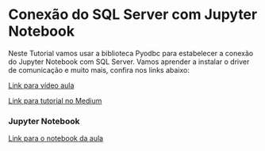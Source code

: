 # Conexão do SQL Server com Jupyter Notebook

Neste Tutorial vamos usar a biblioteca Pyodbc para estabelecer a conexão do Jupyter Notebook com
SQL Server. Vamos aprender a instalar o driver de comunicação e muito mais, confira nos links abaixo:

[Link para vídeo aula](https://youtu.be/iW4UDgHoNtc)

[Link para tutorial no Medium](https://medium.com/@dev.daniel.amorim/jupyter-notebook-sql-server-1af8eb22cf02)

### Jupyter Notebook
[Link para o notebook da aula](https://github.com/dev-daniel-amorim/PyODBC-Integracao_python_SQL-Server/blob/main/SQL%20%2B%20Pyodbc%20%2B%20Jupyter.ipynb)


 
